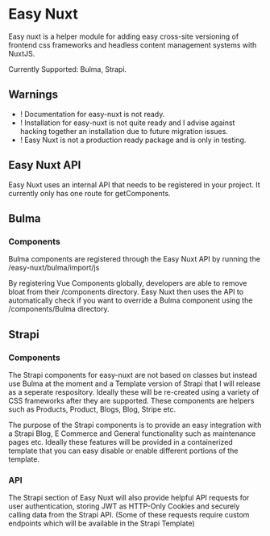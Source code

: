 # Easy Nuxt

Easy nuxt is a helper module for adding easy cross-site versioning of frontend css frameworks and headless content management systems with NuxtJS.

Currently Supported: Bulma, Strapi.

## Warnings

- ! Documentation for easy-nuxt is not ready.
- ! Installation for easy-nuxt is not quite ready and I advise against hacking together an installation due to future migration issues.
- ! Easy Nuxt is not a production ready package and is only in testing.

## Easy Nuxt API

Easy Nuxt uses an internal API that needs to be registered in your project. It currently only has one route for getComponents.

## Bulma

### Components

Bulma components are registered through the Easy Nuxt API by running the /easy-nuxt/bulma/import/js

By registering Vue Components globally, developers are able to remove bloat from their /components directory. Easy Nuxt then uses the API to automatically check if you want to override a Bulma component using the /components/Bulma directory.

## Strapi

### Components

The Strapi components for easy-nuxt are not based on classes but instead use Bulma at the moment and a Template version of Strapi that I will release as a seperate respository. Ideally these will be re-created using a variety of CSS frameworks after they are supported. These components are helpers such as Products, Product, Blogs, Blog, Stripe etc.

The purpose of the Strapi components is to provide an easy integration with a Strapi Blog, E Commerce and General functionality such as maintenance pages etc. Ideally these features will be provided in a containerized template that you can easy disable or enable different portions of the template.

### API

The Strapi section of Easy Nuxt will also provide helpful API requests for user authentication, storing JWT as HTTP-Only Cookies and securely calling data from the Strapi API. (Some of these requests require custom endpoints which will be available in the Strapi Template)
